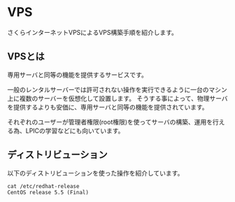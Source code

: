 VPS
====

さくらインターネットVPSによるVPS構築手順を紹介します。

VPSとは
-------

専用サーバと同等の機能を提供するサービスです。

一般のレンタルサーバーでは許可されない操作を実行できるように一台のマシン上に複数のサーバーを仮想化して設置します。
そうする事によって、物理サーバを提供するよりも安価に、専用サーバと同等の機能を提供されています。

それぞれのユーザーが管理者権限(root権限)を使ってサーバの構築、運用を行える為、LPICの学習などにも向いています。

ディストリビューション
----------------------

以下のディストリビューションを使った操作を紹介しています。

    cat /etc/redhat-release
    CentOS release 5.5 (Final)

